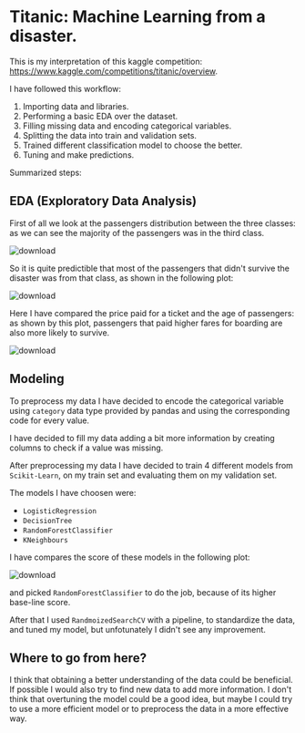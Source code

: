 # Titanic: Machine Learning from a disaster.

This is my interpretation of this kaggle competition: https://www.kaggle.com/competitions/titanic/overview.

I have followed this workflow: 
1. Importing data and libraries. 
2. Performing a basic EDA over the dataset.
3. Filling missing data and encoding categorical variables. 
5. Splitting the data into train and validation sets.
6. Trained different classification model to choose the better.
7. Tuning and make predictions.

Summarized steps: 
## EDA (Exploratory Data Analysis)

First of all we look at the passengers distribution between the three classes: as we can see the majority of the passengers was in the third class.

![download](https://user-images.githubusercontent.com/109316190/193251604-9173ec38-0a42-406a-9927-a7c7d4a2ba40.png)

So it is quite predictible that most of the passengers that didn't survive the disaster was from that class, as shown in the following plot: 

![download](https://user-images.githubusercontent.com/109316190/193252032-b93e78dc-c4b5-4adb-9485-a19a71e7bf21.png)

Here I have compared the price paid for a ticket and the age of passengers: as shown by this plot, passengers that paid higher fares for boarding are also more likely to survive.

![download](https://user-images.githubusercontent.com/109316190/193087319-50fdbba2-acbb-4737-80e9-2a279ae88ef7.png)

## Modeling

To preprocess my data I have decided to encode the categorical variable using `category` data type provided by pandas and using the corresponding code for every value. 

I have decided to fill my data adding a bit more information by creating columns to check if a value was missing. 

After preprocessing my data I have decided to train 4 different models from `Scikit-Learn`, on my train set and evaluating them on my validation set.

The models I have choosen were:
* `LogisticRegression`
* `DecisionTree`
* `RandomForestClassifier`
* `KNeighbours`

I have compares the score of these models in the following plot: 

![download](https://user-images.githubusercontent.com/109316190/193090724-88f4bd0c-a32e-455f-86f2-decfac09c266.png)

and picked `RandomForestClassifier` to do the job, because of its higher base-line score.

After that I used `RandmoizedSearchCV` with a pipeline, to standardize the data, and tuned my model, but unfotunately I didn't see any improvement.

## Where to go from here? 

I think that obtaining a better understanding of the data could be beneficial. If possible I would also try to find new data to add more information. 
I don't think that overtuning the model could be a good idea, but maybe I could try to use a more efficient model or to preprocess the data in a more effective way. 

